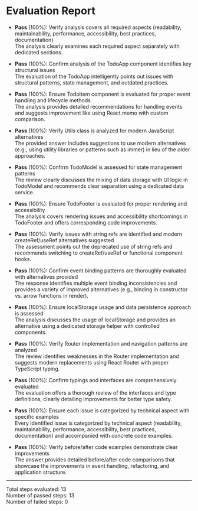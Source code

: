 # Evaluation Report

- **Pass** (100%): Verify analysis covers all required aspects (readability, maintainability, performance, accessibility, best practices, documentation)  
  The analysis clearly examines each required aspect separately with dedicated sections.

- **Pass** (100%): Confirm analysis of the TodoApp component identifies key structural issues  
  The evaluation of the TodoApp intelligently points out issues with structural patterns, state management, and outdated practices.

- **Pass** (100%): Ensure TodoItem component is evaluated for proper event handling and lifecycle methods  
  The analysis provides detailed recommendations for handling events and suggests improvement like using React.memo with custom comparison.

- **Pass** (100%): Verify Utils class is analyzed for modern JavaScript alternatives  
  The provided answer includes suggestions to use modern alternatives (e.g., using utility libraries or patterns such as immer) in lieu of the older approaches.

- **Pass** (100%): Confirm TodoModel is assessed for state management patterns  
  The review clearly discusses the mixing of data storage with UI logic in TodoModel and recommends clear separation using a dedicated data service.

- **Pass** (100%): Ensure TodoFooter is evaluated for proper rendering and accessibility  
  The analysis covers rendering issues and accessibility shortcomings in TodoFooter and offers corresponding code improvements.

- **Pass** (100%): Verify issues with string refs are identified and modern createRef/useRef alternatives suggested  
  The assessment points out the deprecated use of string refs and recommends switching to createRef/useRef or functional component hooks.

- **Pass** (100%): Confirm event binding patterns are thoroughly evaluated with alternatives provided  
  The response identifies multiple event binding inconsistencies and provides a variety of improved alternatives (e.g., binding in constructor vs. arrow functions in render).

- **Pass** (100%): Ensure localStorage usage and data persistence approach is assessed  
  The analysis discusses the usage of localStorage and provides an alternative using a dedicated storage helper with controlled components.

- **Pass** (100%): Verify Router implementation and navigation patterns are analyzed  
  The review identifies weaknesses in the Router implementation and suggests modern replacements using React Router with proper TypeScript typing.

- **Pass** (100%): Confirm typings and interfaces are comprehensively evaluated  
  The evaluation offers a thorough review of the interfaces and type definitions, clearly detailing improvements for better type safety.

- **Pass** (100%): Ensure each issue is categorized by technical aspect with specific examples  
  Every identified issue is categorized by technical aspect (readability, maintainability, performance, accessibility, best practices, documentation) and accompanied with concrete code examples.

- **Pass** (100%): Verify before/after code examples demonstrate clear improvements  
  The answer provides detailed before/after code comparisons that showcase the improvements in event handling, refactoring, and application structure.

---

Total steps evaluated: 13  
Number of passed steps: 13  
Number of failed steps: 0